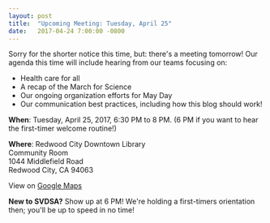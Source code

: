 ```yaml
---
layout: post
title:  "Upcoming Meeting: Tuesday, April 25"
date:   2017-04-24 7:00:00 -0800
---
```


Sorry for the shorter notice this time, but: there's a meeting tomorrow!
Our agenda this time will include hearing from our teams focusing on:

* Health care for all
* A recap of the March for Science
* Our ongoing organization efforts for May Day
* Our communication best practices, including how this blog should work!

**When**:
Tuesday, April 25, 2017, 6:30 PM to 8 PM.
(6 PM if you want to hear the first-timer welcome routine!)

**Where**:
Redwood City Downtown Library  
Community Room  
1044 Middlefield Road  
Redwood City, CA 94063  

View on [Google Maps][google_maps]

**New to SVDSA?**  Show up at 6 PM!  We're holding a first-timers orientation
then; you'll be up to speed in no time!


[google_maps]: https://www.google.com/maps/place/1044+Middlefield+Rd,+Redwood+City,+CA+94063/
[rsvp]:https://docs.google.com/forms/d/e/1FAIpQLSdutHOlrQiwDKBZ84qQYfN_prx_8FJfomLHZS4gbzXaz4Zh1g/viewform
